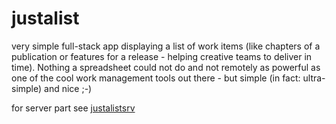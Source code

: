 # justalist
very simple full-stack app displaying a list of work items (like chapters of a publication or features for a release - helping creative teams to deliver in time). Nothing a spreadsheet could not do and not remotely as powerful as one of the cool work management tools out there - but simple (in fact: ultra-simple) and nice ;-)

for server part see [justalistsrv](https://github.com/sebastianrothbucher/justalistsrv)